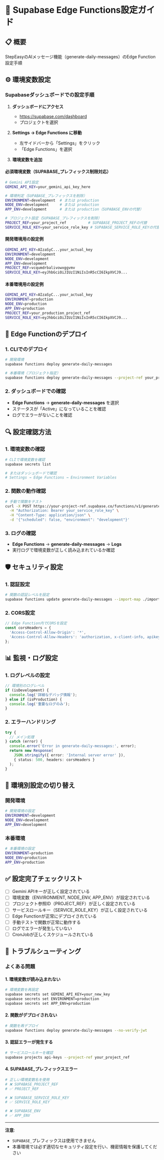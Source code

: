 # 🔧 Supabase Edge Functions設定ガイド

## 📋 概要
StepEasyのAIメッセージ機能（generate-daily-messages）のEdge Function設定手順

## ⚙️ 環境変数設定

### Supabaseダッシュボードでの設定手順

1. **ダッシュボードにアクセス**
   - https://supabase.com/dashboard
   - プロジェクトを選択

2. **Settings → Edge Functions に移動**
   - 左サイドバーから「Settings」をクリック
   - 「Edge Functions」を選択

3. **環境変数を追加**

#### 必須環境変数（SUPABASE_プレフィックス制限対応）
```bash
# Gemini API設定
GEMINI_API_KEY=your_gemini_api_key_here

# 環境判定（SUPABASE_プレフィックスを削除）
ENVIRONMENT=development  # または production
NODE_ENV=development     # または production
APP_ENV=development      # または production（SUPABASE_ENVの代替）

# プロジェクト設定（SUPABASE_プレフィックスを削除）
PROJECT_REF=your_project_ref          # SUPABASE_PROJECT_REFの代替
SERVICE_ROLE_KEY=your_service_role_key # SUPABASE_SERVICE_ROLE_KEYの代替
```

#### 開発環境用の設定例
```bash
GEMINI_API_KEY=AIzaSyC...your_actual_key
ENVIRONMENT=development
NODE_ENV=development
APP_ENV=development
PROJECT_REF=vcqumdrbalivowxggvmv
SERVICE_ROLE_KEY=eyJhbGciOiJIUzI1NiIsInR5cCI6IkpXVCJ9...
```

#### 本番環境用の設定例
```bash
GEMINI_API_KEY=AIzaSyC...your_actual_key
ENVIRONMENT=production
NODE_ENV=production
APP_ENV=production
PROJECT_REF=your_production_project_ref
SERVICE_ROLE_KEY=eyJhbGciOiJIUzI1NiIsInR5cCI6IkpXVCJ9...
```

## 🚀 Edge Functionのデプロイ

### 1. CLIでのデプロイ
```bash
# 開発環境
supabase functions deploy generate-daily-messages

# 本番環境（プロジェクト指定）
supabase functions deploy generate-daily-messages --project-ref your_production_project_ref
```

### 2. ダッシュボードでの確認
- **Edge Functions** → **generate-daily-messages** を選択
- ステータスが「Active」になっていることを確認
- ログでエラーがないことを確認

## 🔍 設定確認方法

### 1. 環境変数の確認
```bash
# CLIで環境変数を確認
supabase secrets list

# またはダッシュボードで確認
# Settings → Edge Functions → Environment Variables
```

### 2. 関数の動作確認
```bash
# 手動で関数をテスト
curl -X POST https://your-project-ref.supabase.co/functions/v1/generate-daily-messages \
  -H "Authorization: Bearer your_service_role_key" \
  -H "Content-Type: application/json" \
  -d '{"scheduled": false, "environment": "development"}'
```

### 3. ログの確認
- **Edge Functions** → **generate-daily-messages** → **Logs**
- 実行ログで環境変数が正しく読み込まれているか確認

## 🛡️ セキュリティ設定

### 1. 認証設定
```bash
# 関数の認証レベルを設定
supabase functions update generate-daily-messages --import-map ./import_map.json --no-verify-jwt
```

### 2. CORS設定
```typescript
// Edge Function内でCORSを設定
const corsHeaders = {
  'Access-Control-Allow-Origin': '*',
  'Access-Control-Allow-Headers': 'authorization, x-client-info, apikey, content-type',
};
```

## 📊 監視・ログ設定

### 1. ログレベルの設定
```typescript
// 環境別のログレベル
if (isDevelopment) {
  console.log('詳細なデバッグ情報');
} else if (isProduction) {
  console.log('重要なログのみ');
}
```

### 2. エラーハンドリング
```typescript
try {
  // メイン処理
} catch (error) {
  console.error('Error in generate-daily-messages:', error);
  return new Response(
    JSON.stringify({ error: 'Internal server error' }),
    { status: 500, headers: corsHeaders }
  );
}
```

## 🔄 環境別設定の切り替え

### 開発環境
```bash
# 開発環境の設定
ENVIRONMENT=development
NODE_ENV=development
APP_ENV=development
```

### 本番環境
```bash
# 本番環境の設定
ENVIRONMENT=production
NODE_ENV=production
APP_ENV=production
```

## ✅ 設定完了チェックリスト

- [ ] Gemini APIキーが正しく設定されている
- [ ] 環境変数（ENVIRONMENT, NODE_ENV, APP_ENV）が設定されている
- [ ] プロジェクト参照ID（PROJECT_REF）が正しく設定されている
- [ ] サービスロールキー（SERVICE_ROLE_KEY）が正しく設定されている
- [ ] Edge Functionが正常にデプロイされている
- [ ] 手動テストで関数が正常に動作する
- [ ] ログでエラーが発生していない
- [ ] CronJobが正しくスケジュールされている

## 🚨 トラブルシューティング

### よくある問題

#### 1. 環境変数が読み込まれない
```bash
# 環境変数を再設定
supabase secrets set GEMINI_API_KEY=your_new_key
supabase secrets set ENVIRONMENT=production
supabase secrets set APP_ENV=production
```

#### 2. 関数がデプロイされない
```bash
# 関数を再デプロイ
supabase functions deploy generate-daily-messages --no-verify-jwt
```

#### 3. 認証エラーが発生する
```bash
# サービスロールキーを確認
supabase projects api-keys --project-ref your_project_ref
```

#### 4. SUPABASE_プレフィックスエラー
```bash
# 正しい環境変数名を使用
# ❌ SUPABASE_PROJECT_REF
# ✅ PROJECT_REF

# ❌ SUPABASE_SERVICE_ROLE_KEY  
# ✅ SERVICE_ROLE_KEY

# ❌ SUPABASE_ENV
# ✅ APP_ENV
```

---

**注意**: 
- `SUPABASE_`プレフィックスは使用できません
- 本番環境では必ず適切なセキュリティ設定を行い、機密情報を保護してください 